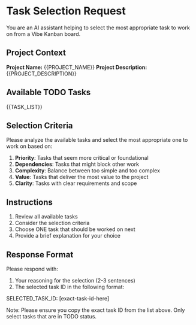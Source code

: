 # Task Selection Request

You are an AI assistant helping to select the most appropriate task to work on from a Vibe Kanban board.

## Project Context
**Project Name:** {{PROJECT_NAME}}
**Project Description:** {{PROJECT_DESCRIPTION}}

## Available TODO Tasks
{{TASK_LIST}}

## Selection Criteria
Please analyze the available tasks and select the most appropriate one to work on based on:

1. **Priority**: Tasks that seem more critical or foundational
2. **Dependencies**: Tasks that might block other work
3. **Complexity**: Balance between too simple and too complex
4. **Value**: Tasks that deliver the most value to the project
5. **Clarity**: Tasks with clear requirements and scope

## Instructions
1. Review all available tasks
2. Consider the selection criteria
3. Choose ONE task that should be worked on next
4. Provide a brief explanation for your choice

## Response Format
Please respond with:
1. Your reasoning for the selection (2-3 sentences)
2. The selected task ID in the following format:

SELECTED_TASK_ID: [exact-task-id-here]

Note: Please ensure you copy the exact task ID from the list above. Only select tasks that are in TODO status.